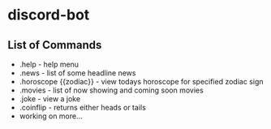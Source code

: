 # discord-bot

<h2>List of Commands</h2>
<ul>
  <li>.help - help menu</li>
  <li>.news - list of some headline news</li>
  <li>.horoscope {{zodiac}} - view todays horoscope for specified zodiac sign</li>
  <li>.movies - list of now showing and coming soon movies</li>
  <li>.joke - view a joke</li>
  <li>.coinflip - returns either heads or tails</li>
  <li>working on more...</li>
</ul>
